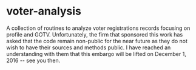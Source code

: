 # voter-analysis
A collection of routines to analyze voter registrations records focusing on profile and GOTV.
Unfortunately, the firm that sponsored this work has asked that the code remain non-public for the near future as they do not wish to have their sources and methods public. I have reached an understanding with them that this embargo will be lifted on December 1, 2016 -- see you then.
